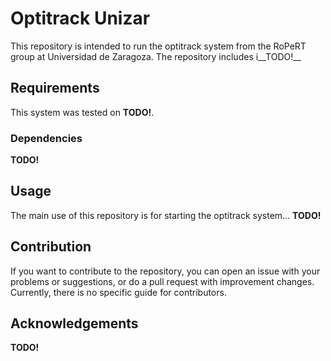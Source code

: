 # Optitrack Unizar

This repository is intended to run the optitrack system from the RoPeRT group at Universidad de Zaragoza. The repository includes i__TODO!__

## Requirements

This system was tested on __TODO!__.

### Dependencies

__TODO!__

## Usage

The main use of this repository is for starting the optitrack system...
__TODO!__

## Contribution

If you want to contribute to the repository, you can open an issue with your problems or suggestions, or do a pull request with improvement changes. Currently, there is no specific guide for contributors.

## Acknowledgements

__TODO!__
